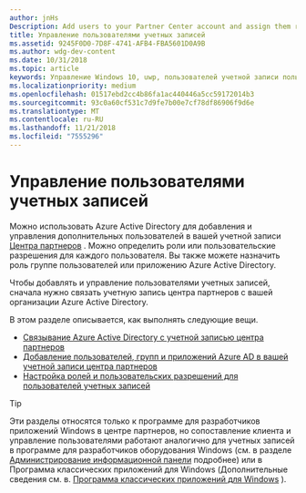 ```yaml
---
author: jnHs
Description: Add users to your Partner Center account and assign them roles with specific permissions.
title: Управление пользователями учетных записей
ms.assetid: 9245F0D0-7D8F-4741-AFB4-FBA5601D0A9B
ms.author: wdg-dev-content
ms.date: 10/31/2018
ms.topic: article
keywords: Управление Windows 10, uwp, пользователей учетной записи пользователей, azure ad, нескольких пользователей, нескольким пользователям
ms.localizationpriority: medium
ms.openlocfilehash: 01517ebd2cc4b86fa1ac440446a5cc59172014b3
ms.sourcegitcommit: 93c0a60cf531c7d9fe7b00e7cf78df86906f9d6e
ms.translationtype: MT
ms.contentlocale: ru-RU
ms.lasthandoff: 11/21/2018
ms.locfileid: "7555296"
---
```

# <a name="manage-account-users"></a>Управление пользователями учетных записей

Можно использовать Azure Active Directory для добавления и управления дополнительных пользователей в вашей учетной записи [Центра партнеров](https://partner.microsoft.com/dashboard) . Можно определить роли или пользовательские разрешения для каждого пользователя. Вы также можете назначить роль группе пользователей или приложению Azure Active Directory.

Чтобы добавлять и управление пользователями учетных записей, сначала нужно связать учетную запись центра партнеров с вашей организации Azure Active Directory. 

В этом разделе описывается, как выполнять следующие вещи.

-   [Связывание Azure Active Directory с учетной записью центра партнеров](associate-azure-ad-with-dev-center.md)
-   [Добавление пользователей, групп и приложений Azure AD в вашей учетной записи центра партнеров](add-users-groups-and-azure-ad-applications.md)
-   [Настройка ролей и пользовательских разрешений для пользователей учетных записей](set-custom-permissions-for-account-users.md)

> [!TIP]
> Эти разделы относятся только к программе для разработчиков приложений Windows в центре партнеров, но сопоставление клиента и управление пользователями работают аналогично для учетных записей в программе для разработчиков оборудования Windows (см. в разделе [Администрирование информационной панели](https://docs.microsoft.com/windows-hardware/drivers/dashboard/dashboard-administration) подробнее) или в Программа классических приложений для Windows (Дополнительные сведения см. в. [Программа классических приложений для Windows](https://docs.microsoft.com/windows/desktop/appxpkg/windows-desktop-application-program#add-and-manage-account-users) ).
